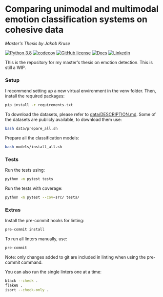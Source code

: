 # Comparing unimodal and multimodal emotion classification systems on cohesive data
*Master's Thesis by Jakob Kruse*

[![Python 3.8](https://img.shields.io/badge/Python-3.8-blue)](https://www.python.org/downloads/release/python-380/)
[![codecov](https://codecov.io/gh/jakobkruse1/thesis-emotion-detection/branch/main/graph/badge.svg?token=2PUCAJG0XA)](https://codecov.io/gh/jakobkruse1/thesis-emotion-detection)
[![GitHub license](https://badgen.net/github/license/jakobkruse1/thesis-emotion-detection)](https://github.com/jakobkruse1/thesis-emotion-detection/blob/main/LICENSE)
[![Docs](https://img.shields.io/badge/-Docs-green)](https://jakobkruse1.github.io/thesis-emotion-detection)
[![Linkedin](https://img.shields.io/badge/-LinkedIn-blue?style=flat&logo=linkedin)](https://www.linkedin.com/in/jakob-kruse-b7293a197/)

This is the repository for my master's thesis on emotion detection.
This is still a WIP.


### Setup
I recommend setting up a new virtual environment in the venv folder.
Then, install the required packages:
```bash
pip install -r requirements.txt
```
To download the datasets, please refer to [data/DESCRIPTION.md](data/DESCRIPTION.md).
Some of the datasets are publicly available, to download them use:
```bash
bash data/prepare_all.sh
```
Prepare all the classification models:
```bash
bash models/install_all.sh
```

### Tests
Run the tests using:
```bash
python -m pytest tests
```
Run the tests with coverage:
```bash
python -m pytest --cov=src/ tests/
```

### Extras
Install the pre-commit hooks for linting:
```python
pre-commit install
```
To run all linters manually, use:
```python
pre-commit
```
Note: only changes added to git are included in linting when using the pre-commit command.

You can also run the single linters one at a time:
```bash
black --check .
flake8 .
isort --check-only .
```
